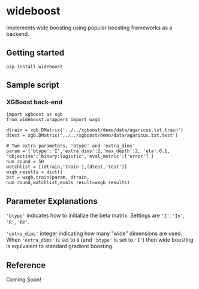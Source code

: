 # wideboost
Implements wide boosting using popular boosting frameworks as a backend.

## Getting started

```
pip install wideboost
```

## Sample script

### XGBoost back-end

```
import xgboost as xgb
from wideboost.wrappers import wxgb

dtrain = xgb.DMatrix('../../xgboost/demo/data/agaricus.txt.train')
dtest = xgb.DMatrix('../../xgboost/demo/data/agaricus.txt.test')

# Two extra parameters, 'btype' and 'extra_dims'
param = {'btype':'I','extra_dims':2,'max_depth':2, 'eta':0.1, 'objective':'binary:logistic','eval_metric':['error'] }
num_round = 50
watchlist = [(dtrain,'train'),(dtest,'test')]
wxgb_results = dict()
bst = wxgb.train(param, dtrain, num_round,watchlist,evals_result=wxgb_results)
```

## Parameter Explanations
`'btype'` indicates how to initialize the beta matrix. Settings are `'I'`, `'In'`, `'R'`, `'Rn'`.

`'extra_dims'` integer indicating how many "wide" dimensions are used.  When `'extra_dims'` is set to `0` (and `'btype'` is set to `'I'`) then wide boosting is equivalent to standard gradient boosting.

## Reference

Coming Soon!
